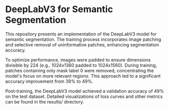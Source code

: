 <h1>DeepLabV3 for Semantic Segmentation</h1>
This repository presents an implementation of the DeepLabV3 model for semantic segmentation. The training process incorporates image patching and selective removal of uninformative patches, enhancing segmentation accuracy.<br/>

To optimize performance, images were padded to ensure dimensions divisible by 224 (e.g., 1024x1360 padded to 1024x1560). During training, patches containing only mask label 0 were removed, concentrating the model's focus on more relevant regions. This approach led to a significant accuracy improvement from 39% to 49%.<br/>

Post-training, the DeepLabV3 model achieved a validation accuracy of 49% on the test dataset. Detailed visualizations of loss curves and other metrics can be found in the results/ directory.

